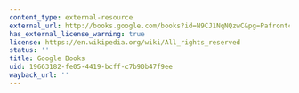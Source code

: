 ```yaml
---
content_type: external-resource
external_url: http://books.google.com/books?id=N9CJ1NqNQzwC&pg=Pafrontcover
has_external_license_warning: true
license: https://en.wikipedia.org/wiki/All_rights_reserved
status: ''
title: Google Books
uid: 19663182-fe05-4419-bcff-c7b90b47f9ee
wayback_url: ''
---
```

